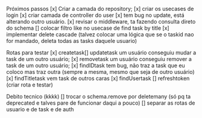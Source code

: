 Próximos passos
[x] Criar a camada do repository;
[x] criar os usecases de login
[x] criar camada de controller do user
[x] tem bug no update, está alterando outro usuário.
[x] revisar o middleware, ta fazendo consulta direto do schema
[] colocar filtro like no usecase de find task by title
[x] implementar delete cascade (talvez colocar uma lógica que se o taskid nao for mandado, deleta todas as tasks daquele usuario)

Rotas para testar
[x] createtask[] updatetask um usuário conseguiu mudar a task de um outro usuário;
[x] removetask um usuário conseguiu remover a task de um outro usuário;
[x] findIDtask tem bug, não traz a task que eu coloco mas traz outra (sempre a mesma, mesmo que seja de outro usuário)
[x] findTitletask vem task de outros caras
[x] findUsertask
[] refreshtoken (criar rota e testar)

Debito tecnico (kkkk)
[] trocar o schema.remove por deletemany (só pq ta deprecated e talves pare de funcionar daqui a pouco)
[] separar as rotas de usuario e de task e de auth
